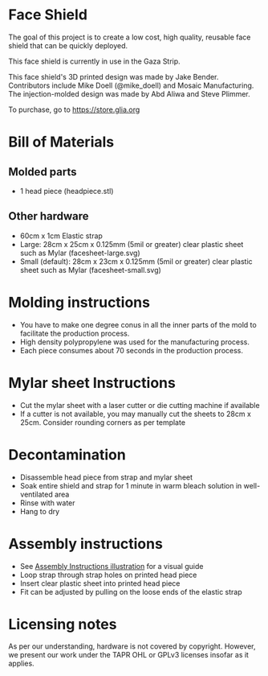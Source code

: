# Face Shield
The goal of this project is to create a low cost, high quality, reusable face
shield that can be quickly deployed.

This face shield is currently in use in the Gaza Strip.

This face shield's 3D printed design was made by Jake Bender. Contributors include Mike Doell (@mike_doell)
and Mosaic Manufacturing. The injection-molded design was made by Abd Aliwa and Steve Plimmer.

To purchase, go to https://store.glia.org

# Bill of Materials
## Molded parts
* 1 head piece (headpiece.stl)

## Other hardware
* 60cm x 1cm Elastic strap
* Large: 28cm x 25cm x 0.125mm (5mil or greater) clear plastic sheet such as Mylar (facesheet-large.svg)
* Small (default): 28cm x 23cm x 0.125mm (5mil or greater) clear plastic sheet such as Mylar (facesheet-small.svg)

# Molding instructions
* You have to make one degree conus in all the inner parts of the mold to facilitate the production process.
* High density polypropylene was used for the manufacturing process.
* Each piece consumes about 70 seconds in the production process.
    
# Mylar sheet Instructions
* Cut the mylar sheet with a laser cutter or die cutting machine if available
* If a cutter is not available, you may manually cut the sheets to
28cm x 25cm. Consider rounding corners as per template

# Decontamination
* Disassemble head piece from strap and mylar sheet
* Soak entire shield and strap for 1 minute in warm bleach solution in well-ventilated area
* Rinse with water
* Hang to dry

# Assembly instructions
* See [Assembly Instructions illustration](instructions.jpg) for a visual guide
* Loop strap through strap holes on printed head piece
* Insert clear plastic sheet into printed head piece
* Fit can be adjusted by pulling on the loose ends of the elastic strap

# Licensing notes
As per our understanding, hardware is not covered by copyright. However, we
present our work under the TAPR OHL or GPLv3 licenses insofar as it applies.
